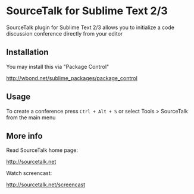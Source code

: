 SourceTalk for Sublime Text 2/3
==============

SourceTalk plugin for Sublime Text 2/3 allows you to initialize a code discussion conference directly from your editor

## Installation

You may install this via "Package Control"

http://wbond.net/sublime_packages/package_control

## Usage

To create a conference press `Ctrl + Alt + S` or select Tools > SourceTalk from the main menu

## More info

Read SourceTalk home page:

http://sourcetalk.net

Watch screencast:

http://sourcetalk.net/screencast
